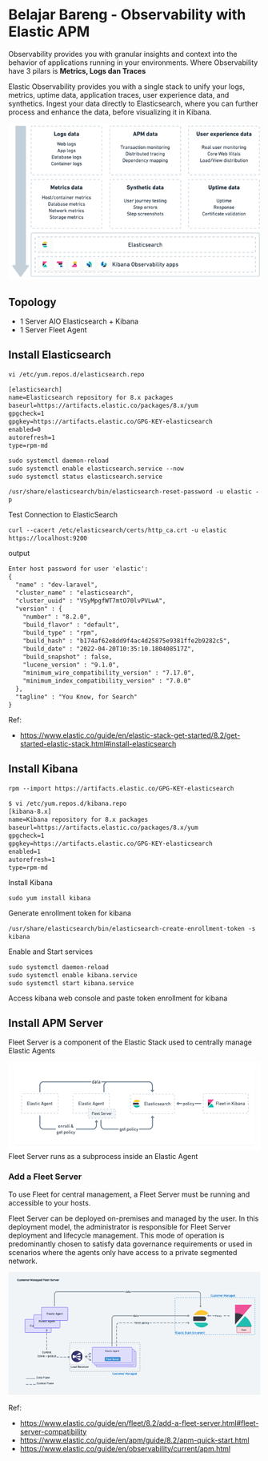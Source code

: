 # Belajar Bareng - Observability with Elastic APM

Observability provides you with granular insights and context into the behavior of applications running in your environments. Where Observability have 3 pilars is <b>Metrics, Logs dan Traces</b>

Elastic Observability provides you with a single stack to unify your logs, metrics, uptime data, application traces, user experience data, and synthetics. Ingest your data directly to Elasticsearch, where you can further process and enhance the data, before visualizing it in Kibana.

![Elastic APM](elastic-apm.png)

## Topology 
- 1 Server AIO Elasticsearch + Kibana
- 1 Server Fleet Agent

## Install Elasticsearch
```
vi /etc/yum.repos.d/elasticsearch.repo
```
```
[elasticsearch]
name=Elasticsearch repository for 8.x packages
baseurl=https://artifacts.elastic.co/packages/8.x/yum
gpgcheck=1
gpgkey=https://artifacts.elastic.co/GPG-KEY-elasticsearch
enabled=0
autorefresh=1
type=rpm-md
```
```
sudo systemctl daemon-reload
sudo systemctl enable elasticsearch.service --now
sudo systemctl status elasticsearch.service
```
```
/usr/share/elasticsearch/bin/elasticsearch-reset-password -u elastic -p
```

Test Connection to ElasticSearch

```
curl --cacert /etc/elasticsearch/certs/http_ca.crt -u elastic https://localhost:9200
```
output
```
Enter host password for user 'elastic':
{
  "name" : "dev-laravel",
  "cluster_name" : "elasticsearch",
  "cluster_uuid" : "VSyMpgfWT7mtO70lvPVLwA",
  "version" : {
    "number" : "8.2.0",
    "build_flavor" : "default",
    "build_type" : "rpm",
    "build_hash" : "b174af62e8dd9f4ac4d25875e9381ffe2b9282c5",
    "build_date" : "2022-04-20T10:35:10.180408517Z",
    "build_snapshot" : false,
    "lucene_version" : "9.1.0",
    "minimum_wire_compatibility_version" : "7.17.0",
    "minimum_index_compatibility_version" : "7.0.0"
  },
  "tagline" : "You Know, for Search"
}
```
Ref:
- https://www.elastic.co/guide/en/elastic-stack-get-started/8.2/get-started-elastic-stack.html#install-elasticsearch

## Install Kibana
```
rpm --import https://artifacts.elastic.co/GPG-KEY-elasticsearch
```
```
$ vi /etc/yum.repos.d/kibana.repo
[kibana-8.x]
name=Kibana repository for 8.x packages
baseurl=https://artifacts.elastic.co/packages/8.x/yum
gpgcheck=1
gpgkey=https://artifacts.elastic.co/GPG-KEY-elasticsearch
enabled=1
autorefresh=1
type=rpm-md
```

Install Kibana
```
sudo yum install kibana
```

Generate enrollment token for kibana
```
/usr/share/elasticsearch/bin/elasticsearch-create-enrollment-token -s kibana
```

Enable and Start services
```
sudo systemctl daemon-reload
sudo systemctl enable kibana.service
sudo systemctl start kibana.service
```

Access kibana web console and paste token enrollment for kibana

## Install APM Server

Fleet Server is a component of the Elastic Stack used to centrally manage Elastic Agents

![Elastic APM](fleet-server-communication.png)
Fleet Server runs as a subprocess inside an Elastic Agent

### Add a Fleet Server
To use Fleet for central management, a Fleet Server must be running and accessible to your hosts.

Fleet Server can be deployed on-premises and managed by the user. In this deployment model, the administrator is responsible for Fleet Server deployment and lifecycle management. This mode of operation is predominantly chosen to satisfy data governance requirements or used in scenarios where the agents only have access to a private segmented network.

![Elastic APM](fleet-server-on-prem-deployment.png)

Ref: 
- https://www.elastic.co/guide/en/fleet/8.2/add-a-fleet-server.html#fleet-server-compatibility
- https://www.elastic.co/guide/en/apm/guide/8.2/apm-quick-start.html
- https://www.elastic.co/guide/en/observability/current/apm.html